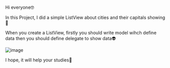 Hi everyone🤓

In this Project, I did a simple ListView about cities and their capitals showing👾

When you create a ListView, firstly you should write model wihch define data then you should define delegate to show data👽

![image](https://github.com/fatmazayrek/Qt_Quick_and_QML_for_Beginners/assets/91613858/516a97ef-f5d1-4645-83fb-1663e004b5ef)

I hope, it will help your studies👻

